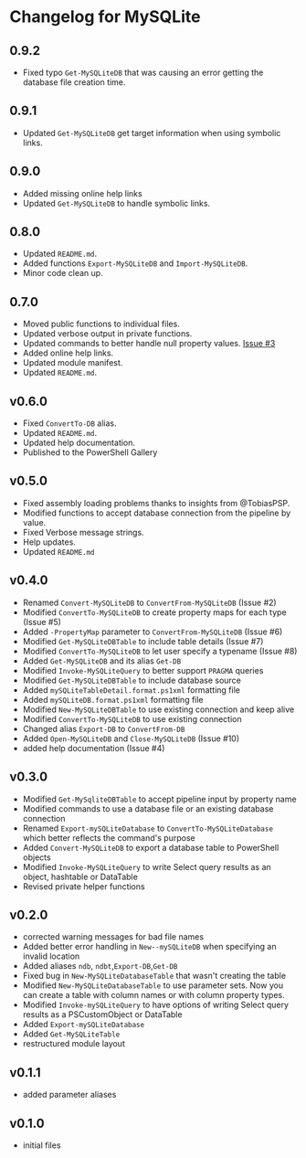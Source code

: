 # Changelog for MySQLite

## 0.9.2

+ Fixed typo `Get-MySQLiteDB` that was causing an error getting the database file creation time.

## 0.9.1

+ Updated `Get-MySQLiteDB` get target information when using symbolic links.

## 0.9.0

+ Added missing online help links
+ Updated `Get-MySQLiteDB` to handle symbolic links.

## 0.8.0

+ Updated `README.md`.
+ Added functions `Export-MySQLiteDB` and `Import-MySQLiteDB`.
+ Minor code clean up.

## 0.7.0

+ Moved public functions to individual files.
+ Updated verbose output in private functions.
+ Updated commands to better handle null property values. [Issue #3](https://github.com/jdhitsolutions/MySQLite/issues/3)
+ Added online help links.
+ Updated module manifest.
+ Updated `README.md`.

## v0.6.0

+ Fixed `ConvertTo-DB` alias.
+ Updated `README.md`.
+ Updated help documentation.
+ Published to the PowerShell Gallery

## v0.5.0

+ Fixed assembly loading problems thanks to insights from @TobiasPSP.
+ Modified functions to accept database connection from the pipeline by value.
+ Fixed Verbose message strings.
+ Help updates.
+ Updated `README.md`

## v0.4.0

+ Renamed `Convert-MySQLiteDB` to `ConvertFrom-MySQLiteDB` (Issue #2)
+ Modified `ConvertTo-MySQLiteDB` to create property maps for each type (Issue #5)
+ Added `-PropertyMap` parameter to `ConvertFrom-MySQLiteDB` (Issue #6)
+ Modified `Get-MySQLiteDBTable` to include table details (Issue #7)
+ Modified `ConvertTo-MySQLiteDB` to let user specify a typename (Issue #8)
+ Added `Get-MySQLiteDB` and its alias `Get-DB`
+ Modified `Invoke-MySQLiteQuery` to better support `PRAGMA` queries
+ Modified `Get-MySQLiteDBTable` to include database source
+ Added `mySQLiteTableDetail.format.ps1xml` formatting file
+ Added `mySQLiteDB.format.ps1xml` formatting file
+ Modified `New-MySQLiteDBTable` to use existing connection and keep alive
+ Modified `ConvertTo-MySQLiteDB` to use existing connection
+ Changed alias `Export-DB` to `ConvertFrom-DB`
+ Added `Open-MySQLiteDB` and `Close-MySQLiteDB` (Issue #10)
+ added help documentation (Issue #4)

## v0.3.0

+ Modified `Get-MySqliteDBTable` to accept pipeline input by property name
+ Modified commands to use a database file or an existing database connection
+ Renamed `Export-mySQLiteDatabase` to `ConvertTo-MySQLiteDatabase` which better reflects the command's purpose
+ Added `Convert-MySQLiteDB` to export a database table to PowerShell objects
+ Modified `Invoke-MySQLiteQuery` to write Select query results as an object, hashtable or DataTable
+ Revised private helper functions

## v0.2.0

+ corrected warning messages for bad file names
+ Added better error handling in `New--mySQLiteDB` when specifying an invalid location
+ Added aliases `ndb`, `ndbt`,`Export-DB`,`Get-DB`
+ Fixed bug in `New-MySQLiteDatabaseTable` that wasn't creating the table
+ Modified `New-MySQLiteDatabaseTable` to use parameter sets. Now you can create a table with column names or with column property types.
+ Modified `Invoke-mySQLiteQuery` to have options of writing Select query results as a PSCustomObject or DataTable
+ Added `Export-mySQLiteDatabase`
+ Added `Get-MySQLiteTable`
+ restructured module layout

## v0.1.1

+ added parameter aliases

## v0.1.0

+ initial files
